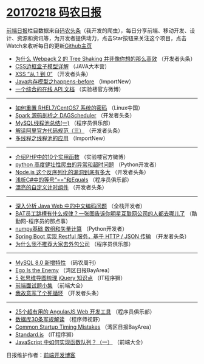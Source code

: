 # [20170218 码农日报](http://hao.caibaojian.com/date/2017/02/18)

[前端日报](http://caibaojian.com/c/news)栏目数据来自[码农头条](http://hao.caibaojian.com/)（我开发的爬虫），每日分享前端、移动开发、设计、资源和资讯等，为开发者提供动力，点击Star按钮来关注这个项目，点击Watch来收听每日的更新[Github主页](https://github.com/kujian/frontendDaily)
* [为什么 Webpack 2 的 Tree Shaking 并非像你想的那么高效](http://hao.caibaojian.com/26778.html) （开发者头条）
* [CSS边框盒子模型详解](http://hao.caibaojian.com/26728.html) （JAVA大本营）
* [XSS “从 1 到 0”](http://hao.caibaojian.com/26739.html) （开发者头条）
* [Java内存模型之happens-before](http://hao.caibaojian.com/26704.html) （ImportNew）
* [一个综合的在线 API 文档](http://hao.caibaojian.com/26764.html) （实验楼官方微博）

***
* [如何重置 RHEL7/CentOS7 系统的密码](http://hao.caibaojian.com/26717.html) （Linux中国）
* [Spark 源码剖析之 DAGScheduler](http://hao.caibaojian.com/26779.html) （开发者头条）
* [MySQL线程池总结(一)](http://hao.caibaojian.com/26729.html) （程序员俱乐部）
* [解读阿里官方代码规范（三）](http://hao.caibaojian.com/26740.html) （开发者头条）
* [多线程之线程池的应用](http://hao.caibaojian.com/26705.html) （ImportNew）

***
* [介绍PHP中的10个实用函数](http://hao.caibaojian.com/26765.html) （实验楼官方微博）
* [python 高度健壮性爬虫的异常和超时问题](http://hao.caibaojian.com/26718.html) （Python开发者）
* [Node.js 这个反序列化的漏洞到底有多大](http://hao.caibaojian.com/26780.html) （开发者头条）
* [浅析C#中的等号“==”和Equals](http://hao.caibaojian.com/26730.html) （程序员俱乐部）
* [漂亮的自定义计时组件](http://hao.caibaojian.com/26741.html) （开发者头条）

***
* [深入分析 Java Web 中的中文编码问题](http://hao.caibaojian.com/26707.html) （全栈开发者）
* [BAT员工跳槽有什么规律？一张图告诉你明星互联网公司的人都去哪儿了](http://hao.caibaojian.com/26768.html) （酷勤网-程序员的那点事）
* [numpy基础 数组和矢量计算](http://hao.caibaojian.com/26719.html) （Python开发者）
* [Spring Boot 实现 Restful 服务，基于 HTTP / JSON 传输](http://hao.caibaojian.com/26781.html) （开发者头条）
* [为什么我不推荐大家去外包公司](http://hao.caibaojian.com/26731.html) （程序员俱乐部）

***
* [MySQL 8.0 新增特性](http://hao.caibaojian.com/26742.html) （码农周刊）
* [Ego Is the Enemy](http://hao.caibaojian.com/26709.html) （湾区日报BayArea）
* [5 张思维导图梳理 jQuery 知识点](http://hao.caibaojian.com/26769.html) （IT程序狮）
* [前端面试题小集](http://hao.caibaojian.com/26721.html) （前端大全）
* [我故意写了个死循环](http://hao.caibaojian.com/26782.html) （开发者头条）

***
* [25个超有用的 AngularJS Web 开发工具](http://hao.caibaojian.com/26732.html) （程序员俱乐部）
* [数据库30条军规解读](http://hao.caibaojian.com/26756.html) （程序师视野）
* [Common Startup Timing Mistakes](http://hao.caibaojian.com/26710.html) （湾区日报BayArea）
* [Standard.js](http://hao.caibaojian.com/26770.html) （IT程序狮）
* [JavaScript 中如何实现函数队列？（一）](http://hao.caibaojian.com/26722.html) （前端大全）

日报维护作者：[前端开发博客](http://caibaojian.com/) 